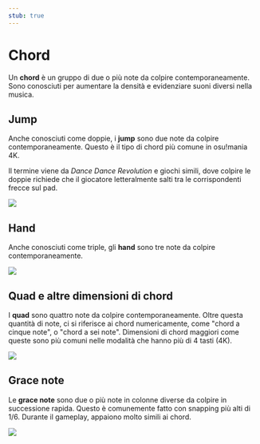 ```yaml
---
stub: true
---
```


# Chord

Un **chord** è un gruppo di due o più note da colpire contemporaneamente. Sono conosciuti per aumentare la densità e evidenziare suoni diversi nella musica.

## Jump

Anche conosciuti come doppie, i **jump** sono due note da colpire contemporaneamente. Questo è il tipo di chord più comune in osu!mania 4K.

Il termine viene da *Dance Dance Revolution* e giochi simili, dove colpire le doppie richiede che il giocatore letteralmente salti tra le corrispondenti frecce sul pad.

![](img/jump.png)

## Hand

Anche conosciuti come triple, gli **hand** sono tre note da colpire contemporaneamente.

![](img/hand.png)

## Quad e altre dimensioni di chord

I **quad** sono quattro note da colpire contemporaneamente. Oltre questa quantità di note, ci si riferisce ai chord numericamente, come "chord a cinque note", o "chord a sei note". Dimensioni di chord maggiori come queste sono più comuni nelle modalità che hanno più di 4 tasti (4K).

![](img/quad.png)

## Grace note

Le **grace note** sono due o più note in colonne diverse da colpire in successione rapida. Questo è comunemente fatto con snapping più alti di 1/6. Durante il gameplay, appaiono molto simili ai chord. 

![](img/grace.png)
